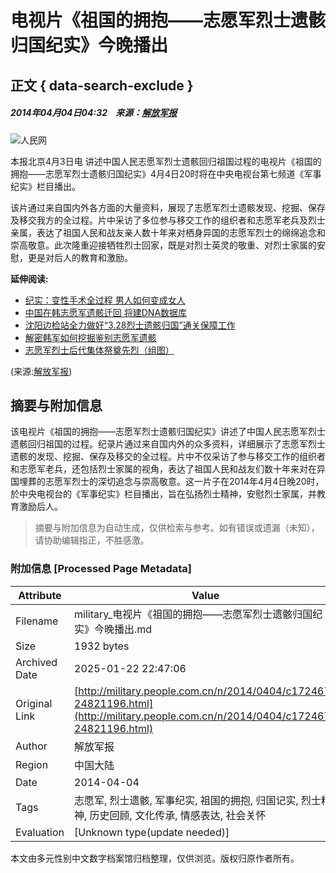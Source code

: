 # 电视片《祖国的拥抱——志愿军烈士遗骸归国纪实》今晚播出

## 正文 { data-search-exclude }


##### 2014年04月04日04:32    来源：[解放军报](http://www.chinamil.com.cn/jfjbmap/content/2014-04/04/content_72045.htm)

![人民网](http://58.68.146.78/index/?cid=&catalogs=172467&keyword=烈士,播出,电视片,军事纪实,中国人民志愿军,片中,我方,归国,回归祖国,异国&refer=)

本报北京4月3日电 讲述中国人民志愿军烈士遗骸回归祖国过程的电视片《祖国的拥抱——志愿军烈士遗骸归国纪实》4月4日20时将在中央电视台第七频道《军事纪实》栏目播出。

该片通过来自国内外各方面的大量资料，展现了志愿军烈士遗骸发现、挖掘、保存及移交我方的全过程。片中采访了多位参与移交工作的组织者和志愿军老兵及烈士亲属，表达了祖国人民和战友亲人数十年来对栖身异国的志愿军烈士的绵绵追念和崇高敬意。此次隆重迎接牺牲烈士回家，既是对烈士英灵的敬重、对烈士家属的安慰，更是对后人的教育和激励。

**延伸阅读:**

-   [纪实：变性手术全过程 男人如何变成女人](http://health.people.com.cn/n/2014/0407/c14739-24838534.html)
-   [中国在韩志愿军遗骸迁回 将建DNA数据库](http://world.people.com.cn/n/2014/0405/c157278-24831618.html)
-   [沈阳边检站全力做好“3.28烈士遗骸归国”通关保障工作](http://bf.people.com.cn/n/2014/0331/c223397-24783425.html)
-   [解密韩军如何挖掘鉴别志愿军遗骸](http://military.people.com.cn/n/2014/0331/c1011-24779910.html)
-   [志愿军烈士后代集体祭奠先烈（组图）](http://world.people.com.cn/n/2014/0329/c1002-24771855.html)

(来源:[解放军报](http://www.chinamil.com.cn/jfjbmap/content/2014-04/04/content_72045.htm))
<!-- tcd_original_link http://military.people.com.cn/n/2014/0404/c172467-24821196.html -->


## 摘要与附加信息

<!-- tcd_abstract -->
该电视片《祖国的拥抱——志愿军烈士遗骸归国纪实》讲述了中国人民志愿军烈士遗骸回归祖国的过程。纪录片通过来自国内外的众多资料，详细展示了志愿军烈士遗骸的发现、挖掘、保存及移交的全过程。片中不仅采访了参与移交工作的组织者和志愿军老兵，还包括烈士家属的视角，表达了祖国人民和战友们数十年来对在异国埋葬的志愿军烈士的深切追念与崇高敬意。这一片子在2014年4月4日晚20时，於中央电视台的《军事纪实》栏目播出，旨在弘扬烈士精神，安慰烈士家属，并教育激励后人。
<!-- tcd_abstract_end -->

> 摘要与附加信息为自动生成，仅供检索与参考。如有错误或遗漏（未知），请协助编辑指正，不胜感激。

### 附加信息 [Processed Page Metadata]

| Attribute       | Value                                  |
|-----------------|----------------------------------------|
| Filename        | military_电视片《祖国的拥抱——志愿军烈士遗骸归国纪实》今晚播出.md                             |
| Size            | 1932 bytes                           |
| Archived Date   | 2025-01-22 22:47:06                             |
| Original Link   | [http://military.people.com.cn/n/2014/0404/c172467-24821196.html](http://military.people.com.cn/n/2014/0404/c172467-24821196.html)                       |
| Author          | 解放军报                               |
| Region          | 中国大陆                               |
| Date            | 2014-04-04                                 |
| Tags            | 志愿军, 烈士遗骸, 军事纪实, 祖国的拥抱, 归国记实, 烈士精神, 历史回顾, 文化传承, 情感表达, 社会关怀                                 |
| Evaluation            | [Unknown type(update needed)]                                 |
<!-- tcd_table_end -->

本文由多元性别中文数字档案馆归档整理，仅供浏览。版权归原作者所有。
